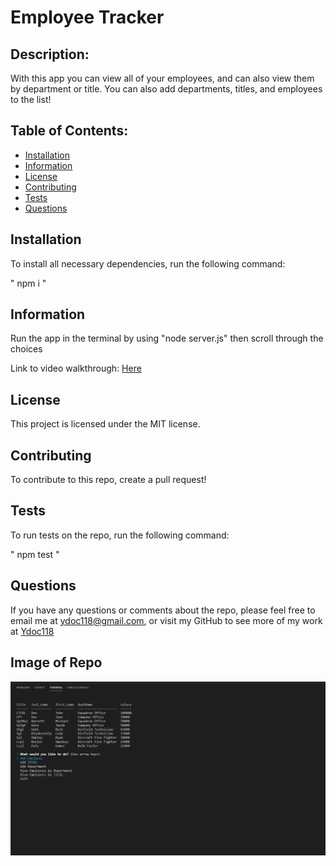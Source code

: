 # Employee Tracker


## Description:
With this app you can view all of your employees, and can also view them by department or title. You can also add departments, titles, and employees to the list!

## Table of Contents:

* [Installation](#installation)
* [Information](#Information)
* [License](#license)
* [Contributing](#contributing)
* [Tests](#Tests)
* [Questions](#questions)

## Installation

To install all necessary dependencies, run the following command:

" npm i "

## Information

Run the app in the terminal by using "node server.js" then scroll through the choices

Link to video walkthrough: [Here](https://drive.google.com/file/d/1OEGuCszCou2mTf2uqphn6FwwPVbUFHZB/view)

## License

This project is licensed under the MIT license.

## Contributing

To contribute to this repo, create a pull request!

## Tests

To run tests on the repo, run the following command:

" npm test "

## Questions

If you have any questions or comments about the repo, please feel free to email me at ydoc118@gmail.com,
or visit my GitHub to see more of my work at [Ydoc118](https://github.com/Ydoc118)

## Image of Repo

![Image of repo!](./week12img.png)

     
